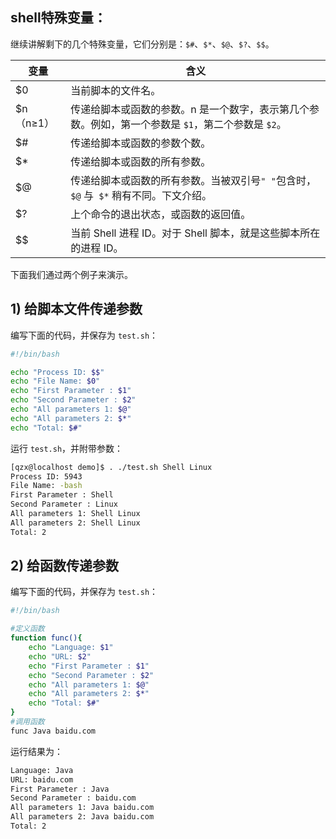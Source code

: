 ## shell特殊变量：

继续讲解剩下的几个特殊变量，它们分别是：`$#`、`$*`、`$@`、`$?`、`$$`。

| 变量      | 含义                                                         |
| --------- | ------------------------------------------------------------ |
| $0        | 当前脚本的文件名。                                           |
| $n（n≥1） | 传递给脚本或函数的参数。n 是一个数字，表示第几个参数。例如，第一个参数是 `$1`，第二个参数是 `$2`。 |
| $#        | 传递给脚本或函数的参数个数。                                 |
| $*        | 传递给脚本或函数的所有参数。                                 |
| $@        | 传递给脚本或函数的所有参数。当被双引号`" "`包含时，`$@` 与` $*` 稍有不同。下文介绍。 |
| $?        | 上个命令的退出状态，或函数的返回值。                         |
| $$        | 当前 Shell 进程 ID。对于 Shell 脚本，就是这些脚本所在的进程 ID。 |


下面我们通过两个例子来演示。

## 1) 给脚本文件传递参数

编写下面的代码，并保存为 `test.sh`：

```bash
#!/bin/bash

echo "Process ID: $$"
echo "File Name: $0"
echo "First Parameter : $1"
echo "Second Parameter : $2"
echo "All parameters 1: $@"
echo "All parameters 2: $*"
echo "Total: $#"
```

运行 `test.sh`，并附带参数：

```bash
[qzx@localhost demo]$ . ./test.sh Shell Linux
Process ID: 5943
File Name: -bash
First Parameter : Shell
Second Parameter : Linux
All parameters 1: Shell Linux
All parameters 2: Shell Linux
Total: 2
```

## 2) 给函数传递参数

编写下面的代码，并保存为 `test.sh`：

```bash
#!/bin/bash

#定义函数
function func(){
	echo "Language: $1"
    echo "URL: $2"   
    echo "First Parameter : $1"  
    echo "Second Parameter : $2"  
    echo "All parameters 1: $@"
    echo "All parameters 2: $*"   
    echo "Total: $#"
}
#调用函数
func Java baidu.com
```

运行结果为：

```bash
Language: Java
URL: baidu.com
First Parameter : Java
Second Parameter : baidu.com
All parameters 1: Java baidu.com
All parameters 2: Java baidu.com
Total: 2
```

